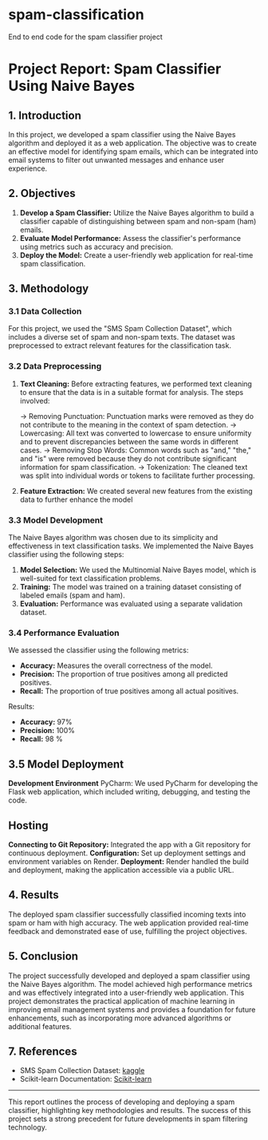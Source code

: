 # spam-classification

End to end code for the spam classifier project


# Project Report: Spam Classifier Using Naive Bayes

## 1. Introduction

In this project, we developed a spam classifier using the Naive Bayes algorithm and deployed it as a web application. The objective was to create an effective model for identifying spam emails, which can be integrated into email systems to filter out unwanted messages and enhance user experience.

## 2. Objectives

1. **Develop a Spam Classifier:** Utilize the Naive Bayes algorithm to build a classifier capable of distinguishing between spam and non-spam (ham) emails.
2. **Evaluate Model Performance:** Assess the classifier's performance using metrics such as accuracy and precision.
3. **Deploy the Model:** Create a user-friendly web application for real-time spam classification.

## 3. Methodology

### 3.1 Data Collection

For this project, we used the "SMS Spam Collection Dataset", which includes a diverse set of spam and non-spam texts. The dataset was preprocessed to extract relevant features for the classification task.

### 3.2 Data Preprocessing

1. **Text Cleaning:**
    Before extracting features, we performed text cleaning to ensure that the data is in a suitable format for analysis. The steps involved:

      -> Removing Punctuation: Punctuation marks were removed as they do not contribute to the meaning in the context of spam detection.
      -> Lowercasing: All text was converted to lowercase to ensure uniformity and to prevent discrepancies between the same words in different cases.
      -> Removing Stop Words: Common words such as "and," "the," and "is" were removed because they do not contribute significant information for spam                       classification.
      -> Tokenization: The cleaned text was split into individual words or tokens to facilitate further processing.
2. **Feature Extraction:** We created several new features from the existing data to further enhance the model

### 3.3 Model Development

The Naive Bayes algorithm was chosen due to its simplicity and effectiveness in text classification tasks. We implemented the Naive Bayes classifier using the following steps:

1. **Model Selection:** We used the Multinomial Naive Bayes model, which is well-suited for text classification problems.
2. **Training:** The model was trained on a training dataset consisting of labeled emails (spam and ham).
3. **Evaluation:** Performance was evaluated using a separate validation dataset.

### 3.4 Performance Evaluation

We assessed the classifier using the following metrics:

- **Accuracy:** Measures the overall correctness of the model.
- **Precision:** The proportion of true positives among all predicted positives.
- **Recall:** The proportion of true positives among all actual positives.

Results:
- **Accuracy:** 97%
- **Precision:** 100%
- **Recall:** 98  %


## 3.5 Model Deployment
**Development Environment**
PyCharm: We used PyCharm for developing the Flask web application, which included writing, debugging, and testing the code.

## Hosting
**Connecting to Git Repository:** Integrated the app with a Git repository for continuous deployment.
**Configuration:** Set up deployment settings and environment variables on Render.
**Deployment:** Render handled the build and deployment, making the application accessible via a public URL.

## 4. Results

The deployed spam classifier successfully classified incoming texts into spam or ham with high accuracy. The web application provided real-time feedback and demonstrated ease of use, fulfilling the project objectives.

## 5. Conclusion

The project successfully developed and deployed a spam classifier using the Naive Bayes algorithm. The model achieved high performance metrics and was effectively integrated into a user-friendly web application. This project demonstrates the practical application of machine learning in improving email management systems and provides a foundation for future enhancements, such as incorporating more advanced algorithms or additional features.


## 7. References

- SMS Spam Collection Dataset: [kaggle](https://www.kaggle.com/datasets/uciml/sms-spam-collection-dataset)
- Scikit-learn Documentation: [Scikit-learn](https://scikit-learn.org/)

---

This report outlines the process of developing and deploying a spam classifier, highlighting key methodologies and results. The success of this project sets a strong precedent for future developments in spam filtering technology.
